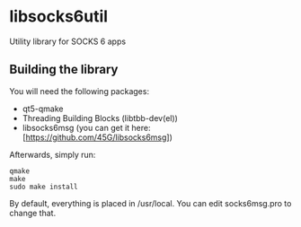 # libsocks6util
Utility library for SOCKS 6 apps

## Building the library

You will need the following packages:
 * qt5-qmake
 * Threading Building Blocks (libtbb-dev(el))
 * libsocks6msg (you can get it here: [https://github.com/45G/libsocks6msg])
 
Afterwards, simply run:

```
qmake
make
sudo make install
```

By default, everything is placed in /usr/local. You can edit socks6msg.pro to change that.
